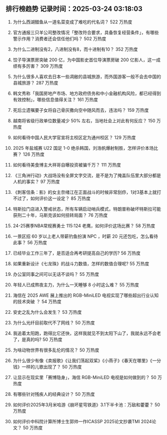 
## 排行榜趋势 记录时间：2025-03-24 03:18:03
  
  1. 为什么西湖醋鱼从一道名菜变成了难吃的代名词？ 522 万热度
    
  2. 官方通报三只羊公司整改情况「整改符合要求，具备恢复经营条件」，有哪些警示作用？消费者还会信任他们吗？ 502 万热度
    
  3. 为什么二进制没有2，八进制没有8，而十进制有10？ 352 万热度
    
  4. 饺子导演票房突破 200 亿，为中国影史首位导演票房破 200 亿影人，这一成绩有多厉害？ 309 万热度
    
  5. 为什么很多人喜欢去日本一些凋敝的县城旅游，而外国游客一般不会去中国的县城旅游？ 287 万热度
    
  6. 韩文秀称「我国房地产市场、地方政府债务和中小金融机构风险，都已经得到有效控制」，哪些信息值得关注？ 161 万热度
    
  7. 死后立遗嘱要子女将自己骨灰撒向空中随风而去，违法吗？ 159 万热度
    
  8. 越南将省级行政单位数量减少 50% 左右，当地社会上对此有何反应？ 150 万热度
    
  9. 如何看待中国人民大学官宣将主校区定为通州校区？ 129 万热度
    
  10. 2025 年盐城赛 U22 国足 1-0 绝杀韩国，刘浩帆爆射制胜，怎样评价本场比赛？ 126 万热度
    
  11. 如何看待美食博主大祥哥自曝投资被骗千万？ 111 万热度
    
  12. 《三角洲行动》大战场没有全屏文字交流，是不是为了掩盖队伍里大部分都是人机的事实？ 97 万热度
    
  13. 《刺客信条：影》的女主奈绪江在正面战斗的时候非常刮痧，1对3基本上就打不过了，如何评价这一设定？ 85 万热度
    
  14. 特斯拉门店进入警戒状态，所有车辆启动哨兵模式，特朗普称破坏特斯拉可能获刑二十年，马斯克该如何扭转局面？ 76 万热度
    
  15. 24-25赛季NBA常规赛勇士 115:124 老鹰，如何评价这场比赛？ 58 万热度
    
  16. 一景区招 60 岁以上老人带薪钓鱼扮演 NPC ，时薪 20 元还包吃，怎么看待此事？ 56 万热度
    
  17. 已经毕业工作三年了，是否适合再考研提高自己的学历? 56 万热度
    
  18. 如果重新设计《七龙珠》的战斗力数值，怎样的数值合理呢? 55 万热度
    
  19. 办公室同事之间可以无话不谈吗？ 55 万热度
    
  20. 年轻人已成熬夜主力，为什么一天睡够 8 小时这么难？ 55 万热度
    
  21. 海信在 2025 AWE 展上推出的 RGB-MiniLED 电视实现了哪些超出行业认知的技术突破 ？ 54 万热度
    
  22. 安史之乱为什么会发生？ 53 万热度
    
  23. 为什么光纤目前取代不了网线？ 50 万热度
    
  24. 我追着太阳跑，跑得比它还快，这样我就见不到太阳下山了，我就永远不会老了，是真的吗? 50 万热度
    
  25. 为啥动物世界有很多乱伦的情况？ 50 万热度
    
  26. 为什么很少有像《卖报歌》《让我们荡起双桨》《小燕子》《春天在哪里》《一分钱》一样的儿歌出现了？ 50 万热度
    
  27. 让显示在现实里「赛博隐身」，海信 RGB-MiniLED 电视是如何做到的？ 50 万热度
    
  28. 有哪些针对残疾人的经典设计？ 50 万热度
    
  29. 如何评价2025年3月米哈游《崩坏星穹铁道》3.1下半卡池：万敌和藿藿？ 50 万热度
    
  30. 如何评价中科院计算所博士生郭帅一作ICASSP 2025论文抄袭TMI 2024论文？ 50 万热度
    